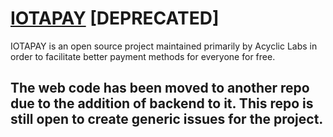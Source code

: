 # [IOTAPAY](https://iotapay.dev/) [DEPRECATED]

IOTAPAY is an open source project maintained primarily by Acyclic Labs in order to facilitate better payment methods for everyone for free.

## The web code has been moved to another repo due to the addition of backend to it. This repo is still open to create generic issues for the project.
